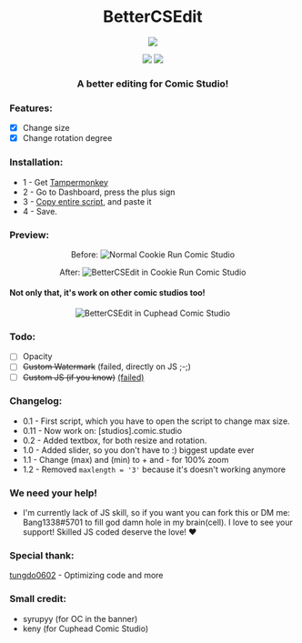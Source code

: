 <h1 align="center">
BetterCSEdit
</h1>

<p align="center"> 
  <kbd>
<img src="https://cdn.discordapp.com/attachments/779629784509579288/1005634704189440210/bcse_banner.png">
  </kbd>
</p>
<p align="center">
  <img src="https://img.shields.io/badge/language-js-yellow">
  <img src="https://img.shields.io/github/languages/top/Bang1338/BetterCSEdit">
</p>
<h3 align="center">
A better editing for Comic Studio!
</h3>

### Features:
- [X] Change size
- [X] Change rotation degree

### Installation:
* 1 - Get [Tampermonkey](https://www.tampermonkey.net)
* 2 - Go to Dashboard, press the plus sign
* 3 - [Copy entire script](https://raw.githubusercontent.com/Bang1338/BetterCSEdit/main/BetterCSEdit.js), and paste it
* 4 - Save.

### Preview:
<p align="center">
Before:
<img class="center" src="https://cdn.discordapp.com/attachments/779629784509579288/1005480655590805614/no_bcse.png" alt="Normal Cookie Run Comic Studio"/>
</p>

<p align="center">
After:
<img class="center" src="https://cdn.discordapp.com/attachments/779629784509579288/1005480072507043881/bcse_in_ccs.png" alt="BetterCSEdit in Cookie Run Comic Studio"/>
</p>

#### Not only that, it's work on other comic studios too!
<p align="center">
<img class="center" src= "https://cdn.discordapp.com/attachments/779629784509579288/1005727964383678464/bcse_other_comic.png" alt="BetterCSEdit in Cuphead Comic Studio"/>
</p>

### Todo:
- [ ] Opacity
- [ ] ~~Custom Watermark~~ (failed, directly on JS ;-;)
- [ ] ~~Custom JS (if you know)~~ [(failed)](https://stackoverflow.com/questions/73258098/changing-source-inside-script)

### Changelog:
* 0.1 - First script, which you have to open the script to change max size.
* 0.11 - Now work on: [studios].comic.studio
* 0.2 - Added textbox, for both resize and rotation.
* 1.0 - Added slider, so you don't have to :) biggest update ever
* 1.1 - Change (max) and (min) to + and - for 100% zoom
* 1.2 - Removed ```maxlength = '3'``` because it's doesn't working anymore

### We need your help!
* I'm currently lack of JS skill, so if you want you can fork this or DM me: Bang1338#5701 to fill god damn hole in my brain(cell). I love to see your support! Skilled JS coded deserve the love! :heart:

### Special thank:
[tungdo0602](https://github.com/tungdo0602) - Optimizing code and more

### Small credit:
- syrupyy (for OC in the banner)
- keny (for Cuphead Comic Studio)
